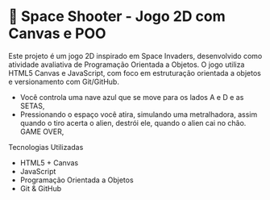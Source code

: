 # 👾 Space Shooter - Jogo 2D com Canvas e POO

Este projeto é um jogo 2D inspirado em Space Invaders, desenvolvido como atividade avaliativa de Programação Orientada a Objetos. O jogo utiliza HTML5 Canvas e JavaScript, com foco em estruturação orientada a objetos e versionamento com Git/GitHub.


- Você controla uma nave azul que se move para os lados A e D e as SETAS, 
- Pressionando o espaço você atira, simulando uma metralhadora, assim quando o tiro acerta o alien, destrói ele, quando o alien cai no chão. GAME OVER,



Tecnologias Utilizadas

- HTML5 + Canvas
- JavaScript
- Programação Orientada a Objetos
- Git & GitHub


